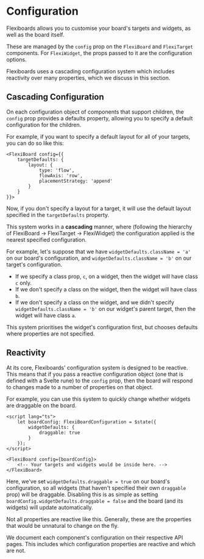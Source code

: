 <script lang="ts">
	import FlexiBoardAnatomy from '$lib/components/docs/overview/flexiboard-anatomy.svelte';
	import { FlexiBoard, FlexiTarget, FlexiWidget } from 'svelte-flexiboards';
</script>

# Configuration

Flexiboards allows you to customise your board's targets and widgets, as well as the board itself.

These are managed by the `config` prop on the `FlexiBoard` and `FlexiTarget` components.
For `FlexiWidget`, the props passed to it are the configuration options.

Flexiboards uses a cascading configuration system which includes reactivity over many properties, which we discuss in this section.

## Cascading Configuration

On each configuration object of components that support children, the `config` prop provides a defaults property, allowing you to specify a default configuration for the children.

For example, if you want to specify a default layout for all of your targets, you can do so like this:

```svelte
<FlexiBoard config={{
    targetDefaults: {
        layout: {
            type: 'flow',
            flowAxis: 'row',
            placementStrategy: 'append'
        }
    }
}}>
```

Now, if you don't specify a layout for a target, it will use the default layout specified in the `targetDefaults` property.

This system works in a **cascading** manner, where (following the hierarchy of FlexiBoard -> FlexiTarget -> FlexiWidget) the configuration applied is the nearest specified configuration.

For example, let's suppose that we have `widgetDefaults.className = 'a'` on our board's configuration, and `widgetDefaults.className = 'b'` on our target's configuration.

- If we specify a class prop, `c`, on a widget, then the widget will have class `c` only.
- If we don't specify a class on the widget, then the widget will have class `b`.
- If we don't specify a class on the widget, and we didn't specify `widgetDefaults.className = 'b'` on our widget's parent target, then the widget will have class `a`.

This system prioritises the widget's configuration first, but chooses defaults where properties are not specified.

## Reactivity

At its core, Flexiboards' configuration system is designed to be reactive. This means that if you pass a reactive configuration object (one that is defined with a Svelte rune) to the `config` prop, then the board will respond to changes made to a number of properties on that object.

For example, you can use this system to quickly change whether widgets are draggable on the board.

```svelte
<script lang="ts">
	let boardConfig: FlexiBoardConfiguration = $state({
		widgetDefaults: {
			draggable: true
		}
	});
</script>

<FlexiBoard config={boardConfig}>
	<!-- Your targets and widgets would be inside here. -->
</FlexiBoard>
```

Here, we've set `widgetDefaults.draggable = true` on our board's configuration, so all widgets (that haven't specified their own `draggable` prop) will be draggable. Disabling this is as simple as setting `boardConfig.widgetDefaults.draggable = false` and the board (and its widgets) will update automatically.

Not all properties are reactive like this. Generally, these are the properties that would be unnatural to change on the fly.

We document each component's configuration on their respective API pages. This includes which configuration properties are reactive and which are not.
